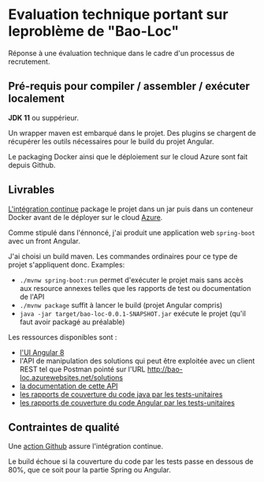 # Evaluation technique portant sur leproblème de "Bao-Loc"

Réponse à  une évaluation technique dans le cadre d'un processus de recrutement.

## Pré-requis pour compiler / assembler / exécuter localement

**JDK 11** ou suppérieur.

Un wrapper maven est embarqué dans le projet.
Des plugins se chargent de récupérer les outils nécessaires pour le build du projet Angular.

Le packaging Docker ainsi que le déploiement sur le cloud Azure sont fait depuis Github.

## Livrables

[L'intégration continue](https://github.com/ch4mpy/Bao-Loc/actions) package le projet dans un jar puis dans un conteneur Docker avant de le déployer sur le cloud [Azure](http://bao-loc.azurewebsites.net/).

Comme stipulé dans l'énnoncé, j'ai produit une application web `spring-boot` avec un front Angular.

J'ai choisi un build maven. Les commandes ordinaires pour ce type de projet s'appliquent donc. Examples:
  * `./mvnw spring-boot:run` permet d'exécuter le projet mais sans accès aux resource annexes telles que les rapports de test ou documentation de l'API
  * `./mvnw package` suffit à lancer le build (projet Angular compris)
  * `java -jar target/bao-loc-0.0.1-SNAPSHOT.jar` exécute le projet (qu'il faut avoir packagé au préalable)

Les ressources disponibles sont :
  * [l'UI Angular 8](http://bao-loc.azurewebsites.net/)
  * l'API de manipulation des solutions qui peut être exploitée avec un client REST tel que Postman pointé sur l'URL http://bao-loc.azurewebsites.net/solutions
  * [la documentation de cette API](http://bao-loc.azurewebsites.net/api.html)
  * [les rapports de couverture du code java par les tests-unitaires](http://bao-loc.azurewebsites.net/ut/jacoco/index.html)
  * [les rapports de couverture du code Angular par les tests-unitaires](http://bao-loc.azurewebsites.net/ut/angular/index.html)

## Contraintes de qualité

Une [action Github](https://github.com/ch4mpy/Bao-Loc/actions) assure l'intégration continue.

Le build échoue si la couverture du code par les tests passe en dessous de 80%, que ce soit pour la partie Spring ou Angular.
